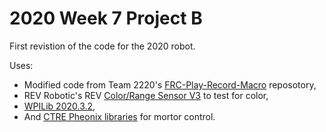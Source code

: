 # 2020 Week 7 Project B
First revistion of the code for the 2020 robot.

Uses:
* Modified code from Team 2220's [FRC-Play-Record-Macro](https://github.com/DennisMelamed/FRC-Play-Record-Macro) reposotory,
* REV Robotic's REV [Color/Range Sensor V3](http://www.revrobotics.com/rev-31-1557/) to test for color,
* [WPILib 2020.3.2](https://github.com/wpilibsuite/allwpilib/releases/tag/v2020.3.2),
* And [CTRE Pheonix libraries](https://www.ctr-electronics.com/control-system/motor-control/victor-spx.html#product_tabs_technical_resources) for mortor control.
